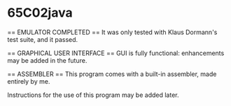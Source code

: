 # 65C02java

== EMULATOR COMPLETED ==
It was only tested with Klaus Dormann's test suite, and it passed.

== GRAPHICAL USER INTERFACE ==
GUI is fully functional: enhancements may be added in the future.

== ASSEMBLER ==
This program comes with a built-in assembler, made entirely by me.

Instructions for the use of this program may be added later.
